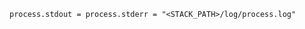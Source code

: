 <!-- usedin: [ _includes/_inlines/Tutorials/Rails/1967-09-26-bluepill/1967-09-26-bluepill_build-your-own-pill-file.md] -->

```
process.stdout = process.stderr = "<STACK_PATH>/log/process.log"
```
